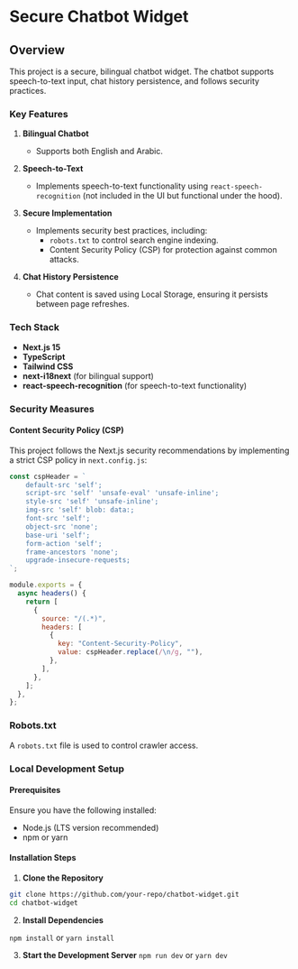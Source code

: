 # Secure Chatbot Widget

## Overview

This project is a secure, bilingual chatbot widget. The chatbot supports speech-to-text input, chat history persistence, and follows security practices.

### Key Features

1. **Bilingual Chatbot**

   - Supports both English and Arabic.

2. **Speech-to-Text**

   - Implements speech-to-text functionality using `react-speech-recognition` (not included in the UI but functional under the hood).

3. **Secure Implementation**

   - Implements security best practices, including:
     - `robots.txt` to control search engine indexing.
     - Content Security Policy (CSP) for protection against common attacks.

4. **Chat History Persistence**
   - Chat content is saved using Local Storage, ensuring it persists between page refreshes.

### Tech Stack

- **Next.js 15**
- **TypeScript**
- **Tailwind CSS**
- **next-i18next** (for bilingual support)
- **react-speech-recognition** (for speech-to-text functionality)

### Security Measures

#### Content Security Policy (CSP)

This project follows the Next.js security recommendations by implementing a strict CSP policy in `next.config.js`:

```js
const cspHeader = `
    default-src 'self';
    script-src 'self' 'unsafe-eval' 'unsafe-inline';
    style-src 'self' 'unsafe-inline';
    img-src 'self' blob: data:;
    font-src 'self';
    object-src 'none';
    base-uri 'self';
    form-action 'self';
    frame-ancestors 'none';
    upgrade-insecure-requests;
`;

module.exports = {
  async headers() {
    return [
      {
        source: "/(.*)",
        headers: [
          {
            key: "Content-Security-Policy",
            value: cspHeader.replace(/\n/g, ""),
          },
        ],
      },
    ];
  },
};
```

### Robots.txt

A `robots.txt` file is used to control crawler access.

### Local Development Setup

#### Prerequisites

Ensure you have the following installed:

- Node.js (LTS version recommended)
- npm or yarn

#### Installation Steps

1. **Clone the Repository**

```bash
git clone https://github.com/your-repo/chatbot-widget.git
cd chatbot-widget
```

2. **Install Dependencies**

`npm install` or `yarn install`

3. **Start the Development Server**
   `npm run dev` or `yarn dev`
